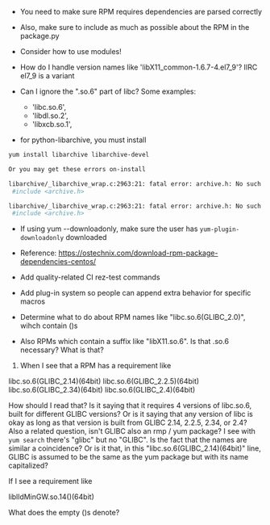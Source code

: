 - You need to make sure RPM requires dependencies are parsed correctly
- Also, make sure to include as much as possible about the RPM in the package.py
- Consider how to use modules!
- How do I handle version names like 'libX11_common-1.6.7-4.el7_9'? IIRC el7_9 is a variant
- Can I ignore the ".so.6" part of libc? Some examples:
    - 'libc.so.6',
    - 'libdl.so.2',
    - 'libxcb.so.1',

- for python-libarchive, you must install
```sh
yum install libarchive libarchive-devel

Or you may get these errors on-install

libarchive/_libarchive_wrap.c:2963:21: fatal error: archive.h: No such file or directory
 #include <archive.h>

libarchive/_libarchive_wrap.c:2963:21: fatal error: archive.h: No such file or directory
 #include <archive.h>
```

- If using yum --downloadonly, make sure the user has `yum-plugin-downloadonly` downloaded
 - Reference: https://ostechnix.com/download-rpm-package-dependencies-centos/

- Add quality-related CI rez-test commands
- Add plug-in system so people can append extra behavior for specific macros

- Determine what to do about RPM names like "libc.so.6(GLIBC_2.0)", wihch contain ()s
- Also RPMs which contain a suffix like "libX11.so.6". Is that .so.6 necessary? What is that?

1. When I see that a RPM has a requirement like

libc.so.6(GLIBC_2.14)(64bit)
libc.so.6(GLIBC_2.2.5)(64bit)
libc.so.6(GLIBC_2.34)(64bit)
libc.so.6(GLIBC_2.4)(64bit)

How should I read that? Is it saying that it requires 4 versions of libc.so.6,
built for different GLIBC versions? Or is it saying that any version of libc is
okay as long as that version is built from GLIBC 2.14, 2.2.5, 2.34, or 2.4?
Also a related question, isn't GLIBC also an rmp / yum package? I see with `yum
search` there's "glibc" but no "GLIBC". Is the fact that the names are similar
a coincidence? Or is it that, in this "libc.so.6(GLIBC_2.14)(64bit)" line,
GLIBC is assumed to be the same as the yum package but with its name
capitalized?


If I see a requirement like

liblldMinGW.so.14()(64bit)

What does the empty ()s denote?

